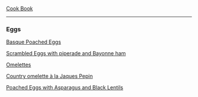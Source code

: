 
[Cook Book](https://github.com/vmsmith/CookBook/blob/master/README.md)  

-----  

### Eggs  

[Basque Poached Eggs]()  

[Scrambled Eggs with piperade and Bayonne ham]()  

[Omelettes](https://github.com/vmsmith/CookBook/blob/master/eggs_omelettes.md)  

[Country omelette à la Jaques Pepin](https://github.com/vmsmith/CookBook/blob/master/eggs_omelette-country-pepin.md)  

[Poached Eggs with Asparagus and Black Lentils](https://github.com/vmsmith/CookBook/blob/master/eggs_poached_asparaus-black-lentils.md)  
